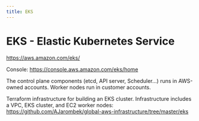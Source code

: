 ```yaml
---
title: EKS
---
```


# EKS - Elastic Kubernetes Service

https://aws.amazon.com/eks/

Console: https://console.aws.amazon.com/eks/home

The control plane components (etcd, API server, Scheduler...) runs in AWS-owned accounts. Worker nodes run in customer accounts.

Terraform infrastructure for building an EKS cluster. Infrastructure includes a VPC, EKS cluster, and EC2 worker nodes: https://github.com/AJarombek/global-aws-infrastructure/tree/master/eks
